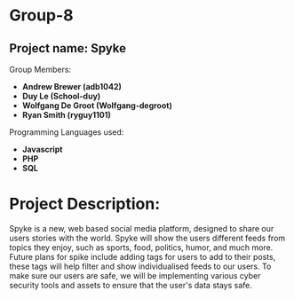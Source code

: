 # Group-8 

## Project name: Spyke

Group Members:
-  **Andrew Brewer (adb1042)**
-  **Duy Le (School-duy)**
-  **Wolfgang De Groot (Wolfgang-degroot)**
-  **Ryan Smith (ryguy1101)**

Programming Languages used: 
- **Javascript**
- **PHP**
- **SQL**


# Project Description:
  
  Spyke is a new, web based social media platform, designed to share our users stories with the world. Spyke will show the users different feeds from topics they enjoy, such as sports, food, politics, humor, and much more. Future plans for spike include adding tags for users to add to their posts, these tags will help filter and show individualised feeds to our users. To make sure our users are safe, we will be implementing various cyber security tools and assets to ensure that the user's data stays safe.  



